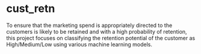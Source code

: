 # cust_retn
To ensure that the marketing spend is appropriately directed to the customers is likely to be retained and with a high probability of retention, this project focuses on classifying the retention potential of the customer as High/Medium/Low using various machine learning models.
